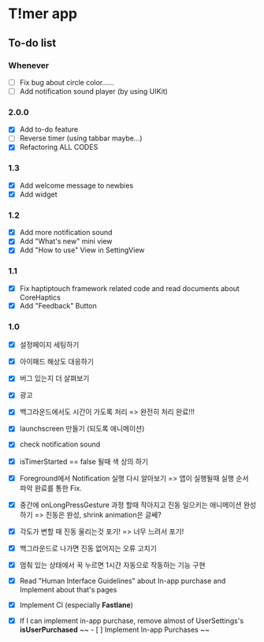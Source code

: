 #  T!mer app

## To-do list

### Whenever
- [ ] Fix bug about circle color......
- [ ] Add notification sound player (by using UIKit)

### 2.0.0
- [x] Add to-do feature
- [ ] Reverse timer (using tabbar maybe...)
- [x] Refactoring ALL CODES

### 1.3
- [x] Add welcome message to newbies
- [x] Add widget

### 1.2
- [x] Add more notification sound
- [x] Add "What's new" mini view
- [x] Add "How to use" View in SettingView

### 1.1
- [x] Fix haptiptouch framework related code and read documents about CoreHaptics
- [x] Add "Feedback" Button

### 1.0
- [x] 설정페이지 세팅하기 
- [x] 아이패드 해상도 대응하기
- [x] 버그 있는지 더 살펴보기
- [x] 광고
- [x] 백그라운드에서도 시간이 가도록 처리 => 완전히 처리 완료!!!
- [x] launchscreen 만들기 (되도록 애니메이션)
- [x] check notification sound
- [x] isTimerStarted == false 될때 색 상의 하기
- [x] Foreground에서 Notification 실행 다시 알아보기 => 앱이 실행될때 실행 순서 파악 완료를 통한 Fix.
- [x] 중간에 onLongPressGesture 과정 할때 작아지고 진동 일으키는 애니메이션 완성하기 => 진동은 완성, shrink animation은 글쎄?
- [x] 각도가 변할 때 진동 울리는것 포기! => 너무 느려서 포기!
- [x] 백그라운드로 나가면 진동 없어지는 오류 고치기
- [x] 멈춰 있는 상태에서 꾹 누르면 1시간 자동으로 작동하는 기능 구현
- [x] Read "Human Interface Guidelines" about In-app purchase and Implement about that's pages
- [x] Implement CI (especially **Fastlane**)

- [x] If I can implement in-app purchase, remove almost of UserSettings's **isUserPurchased**
~~ - [ ] Implement In-app Purchases ~~
